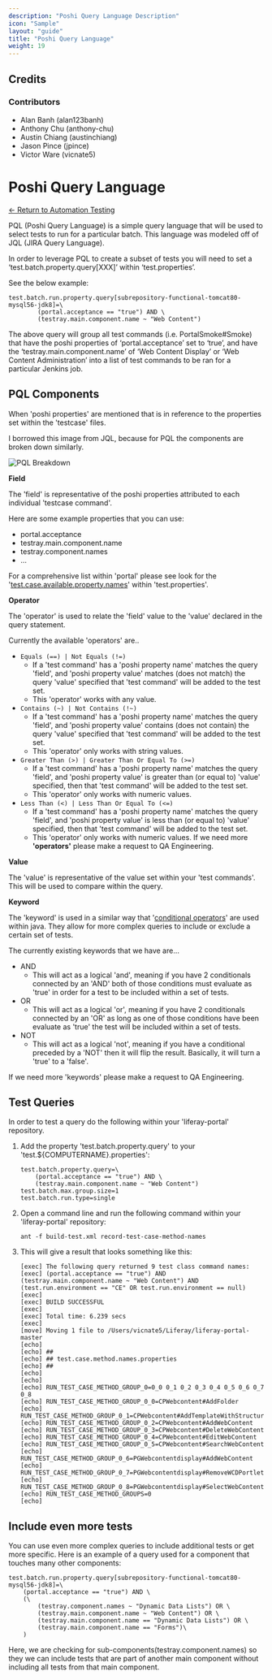 ```yaml
---
description: "Poshi Query Language Description"
icon: "Sample"
layout: "guide"
title: "Poshi Query Language"
weight: 19
---
```


Credits
-------

### Contributors

*   Alan Banh (alan123banh)
*   Anthony Chu (anthony-chu)
*   Austin Chiang (austinchiang)
*   Jason Pince (jpince)
*   Victor Ware (vicnate5)

# Poshi Query Language

[&larr; Return to Automation Testing](README.markdown)

PQL (Poshi Query Language) is a simple query language that will be used to select tests to run for a particular batch. This language was modeled off of JQL (JIRA Query Language).

In order to leverage PQL to create a subset of tests you will need to set a ‘test.batch.property.query[XXX]’ within ‘test.properties’.

See the below example:

```
test.batch.run.property.query[subrepository-functional-tomcat80-mysql56-jdk8]=\
		(portal.acceptance == "true") AND \
		(testray.main.component.name ~ "Web Content")
```

The above query will group all test commands (i.e. PortalSmoke#Smoke) that have the poshi properties of ‘portal.acceptance’ set to ‘true’, and have the ‘testray.main.component.name’ of ‘Web Content Display’ or ‘Web Content Administration’ into a list of test commands to be ran for a particular Jenkins job.

## PQL Components
When 'poshi properties' are mentioned that is in reference to the properties set within the 'testcase' files.

I borrowed this image from JQL, because for PQL the components are broken down similarly.

![PQL Breakdown](../images/19-pql-breakdown.png)

**Field**

The 'field' is representative of the poshi properties attributed to each individual 'testcase command'.

Here are some example properties that you can use:

* portal.acceptance
* testray.main.component.name
* testray.component.names
* ...

For a comprehensive list within 'portal' please see look for the '[test.case.available.property.names](https://github.com/liferay/liferay-portal/blob/3c7b0ce/test.properties#L1016-L1080)' within 'test.properties'.

**Operator**

The 'operator' is used to relate the 'field' value to the 'value' declared in the query statement.

Currently the available 'operators' are..

* `Equals (==) | Not Equals (!=)`
	* If a 'test command' has a 'poshi property name' matches the query 'field', and 'poshi property value' matches (does not match) the query 'value' specified that 'test command' will be added to the test set.
	* This 'operator' works with any value.
* `Contains (~) | Not Contains (!~)`
	* If a 'test command' has a 'poshi property name' matches the query 'field', and 'poshi property value' contains (does not contain) the query 'value' specified that 'test command' will be added to the test set.
	* This 'operator' only works with string values.
* `Greater Than (>) | Greater Than Or Equal To (>=)`
	* If a 'test command' has a 'poshi property name' matches the query 'field', and 'poshi property value' is greater than (or equal to) 'value' specified, then that 'test command' will be added to the test set.
	* This 'operator' only works with numeric values.
* `Less Than (<) | Less Than Or Equal To (<=)`
	* If a 'test command' has a 'poshi property name' matches the query 'field', and 'poshi property value' is less than (or equal to) 'value' specified, then that 'test command' will be added to the test set.
	* This 'operator' only works with numeric values.
If we need more **'operators'** please make a request to QA Engineering.

**Value**

The 'value' is representative of the value set within your 'test commands'. This will be used to compare within the query.

**Keyword**

The 'keyword' is used in a similar way that '[conditional operators](https://docs.oracle.com/javase/tutorial/java/nutsandbolts/op2.html)' are used within java. They allow for more complex queries to include or exclude a certain set of tests.

The currently existing keywords that we have are...

* AND
	* This will act as a logical 'and', meaning if you have 2 conditionals connected by an 'AND' both of those conditions must evaluate as 'true' in order for a test to be included within a set of tests.
* OR
	* This will act as a logical 'or', meaning if you have 2 conditionals connected by an 'OR' as long as one of those conditions have been evaluate as 'true' the test will be included within a set of tests.
* NOT
	* This will act as a logical 'not', meaning if you have a conditional preceded by a 'NOT' then it will flip the result. Basically, it will turn a 'true' to a 'false'.

If we need more 'keywords' please make a request to QA Engineering.

## Test Queries
In order to test a query do the following within your 'liferay-portal' repository.

1. Add the property 'test.batch.property.query' to your 'test.${COMPUTERNAME}.properties':

	```
	test.batch.property.query=\
		(portal.acceptance == "true") AND \
		(testray.main.component.name ~ "Web Content")
	test.batch.max.group.size=1
	test.batch.run.type=single
	```

1. Open a command line and run the following command within your 'liferay-portal' repository:

	```
	ant -f build-test.xml record-test-case-method-names
	```

1. This will give a result that looks something like this:

	```
	[exec] The following query returned 9 test class command names:
	[exec] (portal.acceptance == "true") AND (testray.main.component.name ~ "Web Content") AND (test.run.environment == "CE" OR test.run.environment == null)
	[exec]
	[exec] BUILD SUCCESSFUL
	[exec]
	[exec] Total time: 6.239 secs
	[exec]
	[move] Moving 1 file to /Users/vicnate5/Liferay/liferay-portal-master
	[echo]
	[echo] ##
	[echo] ## test.case.method.names.properties
	[echo] ##
	[echo]
	[echo]
	[echo] RUN_TEST_CASE_METHOD_GROUP_0=0_0 0_1 0_2 0_3 0_4 0_5 0_6 0_7 0_8
	[echo] RUN_TEST_CASE_METHOD_GROUP_0_0=CPWebcontent#AddFolder
	[echo] RUN_TEST_CASE_METHOD_GROUP_0_1=CPWebcontent#AddTemplateWithStructure
	[echo] RUN_TEST_CASE_METHOD_GROUP_0_2=CPWebcontent#AddWebContent
	[echo] RUN_TEST_CASE_METHOD_GROUP_0_3=CPWebcontent#DeleteWebContent
	[echo] RUN_TEST_CASE_METHOD_GROUP_0_4=CPWebcontent#EditWebContent
	[echo] RUN_TEST_CASE_METHOD_GROUP_0_5=CPWebcontent#SearchWebContent
	[echo] RUN_TEST_CASE_METHOD_GROUP_0_6=PGWebcontentdisplay#AddWebContent
	[echo] RUN_TEST_CASE_METHOD_GROUP_0_7=PGWebcontentdisplay#RemoveWCDPortletSite
	[echo] RUN_TEST_CASE_METHOD_GROUP_0_8=PGWebcontentdisplay#SelectWebContent
	[echo] RUN_TEST_CASE_METHOD_GROUPS=0
	[echo]
	```

## Include even more tests

You can use even more complex queries to include additional tests or get more specific. Here is an example of a query used for a component that touches many other components:

```
test.batch.run.property.query[subrepository-functional-tomcat80-mysql56-jdk8]=\
	(portal.acceptance == "true") AND \
	(\
		(testray.component.names ~ "Dynamic Data Lists") OR \
		(testray.main.component.name ~ "Web Content") OR \
		(testray.main.component.name == "Dynamic Data Lists") OR \
		(testray.main.component.name == "Forms")\
	)
```

Here, we are checking for sub-components(testray.component.names) so they we can include tests that are part of another main component without including all tests from that main component.
